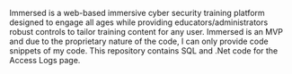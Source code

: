 Immersed is a web-based immersive cyber security training platform designed to engage all ages while providing educators/administrators robust controls to tailor training content for any user. Immersed is an MVP and due to the proprietary nature of the code, I can only provide code snippets of my code. This repository contains SQL and .Net code for the Access Logs page.
